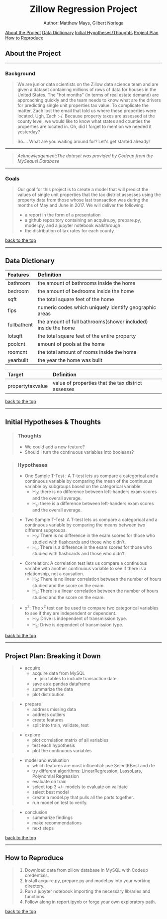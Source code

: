 <a id='section_6'></a>
<h1><center>Zillow Regression Project</center></h1>
<center> Author: Matthew Mays, Gilbert Noriega </center>

[About the Project](#section_1) [Data Dictionary](#section_2) [Initial Hypotheses/Thoughts](#section_3) [Project Plan](#section_4) [How to Reproduce](#section_5)



<a id='section_1'></a>
## About the Project
___

### Background
> We are junior data scientists on the Zillow data science team and are given a dataset containing millions of rows of data for houses in the United States. The "hot months" (in terms of real estate demand) are approaching quickly and the team needs to know what are the drivers for predicting single unit properties tax value. To complicate the matter, Zach lost the email that told us where these properties were located. Ugh, Zach :-/. Because property taxes are assessed at the county level, we would like to know what states and counties the properties are located in. Oh, did I forget to mention we needed it yesterday? 
>>
> So.... What are you waiting around for? Let's get started already!

___
>*Acknowledgement:The dataset was provided by Codeup from the MySequel Database* 

___

### Goals
> Our goal for this project is to create a model that will predict the values of single unit properties that the tax district assesses using the property data from those whose last transaction was during the months of May and June in 2017. We will deliver the following: 
>
> - a report in the form of a presentation
> - a github repository containing an acquire.py, prepare.py, model.py, and a jupyter notebook walkthrough
> - the distribution of tax rates for each county
  
[back to the top](#section_6)

___

<a id='section_2'></a>
## Data Dictionary

| Features | Definition |
| :------- | :-------|
| bathroom | the amount of bathrooms inside the home |
| bedroom  | the amount of bedrooms inside the home |
| sqft| the total square feet of the home |
| fips  | numeric codes which uniquely identify geographic areas |
| fullbathcnt | the amount of full bathrooms(shower included) inside the home |
| lotsqft  | the total square feet of the entire property |
| poolcnt | amount of pools at the home|
| roomcnt  | the total amount of rooms inside the home |
| yearbuilt | the year the home was built |

|  Target  | Definition |
|:-------- |:---------- |
|  propertytaxvalue  | value of properties that the tax district assesses |

[back to the top](#section_6)
___
<a id='section_3'></a>
## Initial Hypotheses & Thoughts

>### Thoughts
>
> - We could add a new feature?
> - Should I turn the continuous variables into booleans?

>### Hypotheses
>    - One Sample T-Test : A T-test lets us compare a categorical and a continuous variable by comparing the mean of the continuous variable by subgroups based on the categorical variable.
>       - H<sub>0</sub>: there is no difference between left-handers exam scores and the overall average.
>       - H<sub>a</sub>: there is a difference between left-handers exam scores and the overall average.

>   - Two Sample T-Test:  A T-test lets us compare a categorical and a continuous variable by comparing the means between two different supgroups. 
>        - H<sub>0</sub>: There is no difference in the exam scores for those who studied with flashcards and those who didn't.
>        - H<sub>a</sub>: There is a difference in the exam scores for those who studied with flashcards and those who didn't.

>    - Correlation: A correlation test lets us compare a continuous variabe with another continuous variable to see if there is a relationship, not a causation. 
>       - H<sub>0</sub>: There is no linear correlation between the number of hours studied and the score on the exam.
>       - H<sub>a</sub>: There is a linear correlation between the number of hours studied and the score on the exam.

>   - x<sup>2</sup>: The x<sup>2</sup> test can be used to compare two categorical variables to see if they are independent or dependent. 
>        - H<sub>0</sub>: Drive is independent of transmission type.
>        - H<sub>a</sub>: Drive is dependent of transmission type.

[back to the top](#section_6)
___
<a id='section_4'></a>
## Project Plan: Breaking it Down

>- acquire
>    - acquire data from MySQL
>       - join tables to include transaction date
>    - save as a pandas dataframe
>    - summarize the data
>    - plot distribution

>- prepare
>    - address missing data
>    - address outliers
>    - create features
>    - split into train, validate, test

>- explore
>    - plot correlation matrix of all variables
>    - test each hypothesis
>    - plot the continuous variables

>- model and evaluation
>    - which features are most influential: use SelectKBest and rfe
>    - try different algorithms: LinearRegression, LassoLars, Polynomial Regression
>    - evaluate on train
>    - select top 3 +/- models to evaluate on validate
>    - select best model
>    - create a model.py that pulls all the parts together.
>    - run model on test to verify.

>- conclusion
>    - summarize findings
>    - make recommendations
>    - next steps


[back to the top](#section_6)

___

<a id='section_5'></a>
## How to Reproduce

>1. Download data from zillow database in MySQL with Codeup credentials.
>2. Install acquire.py, prepare.py and model.py into your working directory.
>3. Run a jupyter notebook importing the necessary libraries and functions.
>4. Follow along in report.ipynb or forge your own exploratory path. 

[back to the top](#section_6)